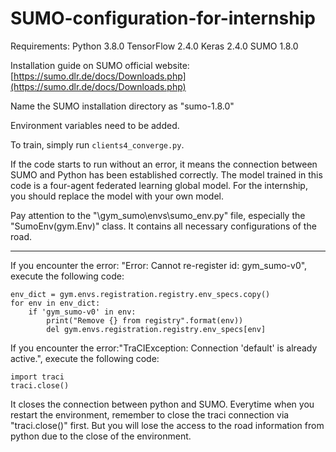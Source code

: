 # SUMO-configuration-for-internship

Requirements:
Python 3.8.0
TensorFlow 2.4.0
Keras 2.4.0
SUMO 1.8.0

Installation guide on SUMO official website: [https://sumo.dlr.de/docs/Downloads.php](https://sumo.dlr.de/docs/Downloads.php)

Name the SUMO installation directory as "sumo-1.8.0"

Environment variables need to be added.

To train, simply run `clients4_converge.py`.

If the code starts to run without an error, it means the connection between SUMO and Python has been established correctly. The model trained in this code is a four-agent federated learning global model. For the internship, you should replace the model with your own model.

Pay attention to the "\gym_sumo\envs\sumo_env.py" file, especially the "SumoEnv(gym.Env)" class. It contains all necessary configurations of the road.

---------
If you encounter the error: "Error: Cannot re-register id: gym_sumo-v0",
execute the following code:
```
env_dict = gym.envs.registration.registry.env_specs.copy()
for env in env_dict:
    if 'gym_sumo-v0' in env:
        print("Remove {} from registry".format(env))
        del gym.envs.registration.registry.env_specs[env]
```


If you encounter the error:"TraCIException: Connection 'default' is already active.", execute the following code:
```
import traci
traci.close()
```

It closes the connection between python and SUMO. Everytime when you restart the environment, remember to close the traci connection via "traci.close()" first. But you will lose the access to the road information from python due to the close of the environment.
